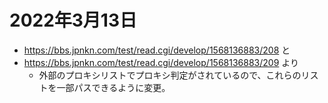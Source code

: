 # 2022年3月13日

- https://bbs.jpnkn.com/test/read.cgi/develop/1568136883/208 と
- https://bbs.jpnkn.com/test/read.cgi/develop/1568136883/209 より
  - 外部のプロキシリストでプロキシ判定がされているので、これらのリストを一部パスできるように変更。
